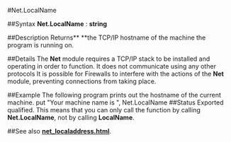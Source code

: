 
#Net.LocalName

##Syntax
**Net.LocalName** : **string**

##Description
Returns** **the TCP/IP hostname of the machine the program is running on.

##Details
The **Net** module requires a TCP/IP stack to be installed and operating in order to function. It does not communicate using any other protocols
It is possible for Firewalls to interfere with the actions of the **Net** module, preventing connections from taking place.

##Example
The following program prints out the hostname of the current machine.
        put "Your machine name is ", Net.LocalName
##Status
Exported qualified.
This means that you can only call the function by calling **Net.LocalName**, not by calling **LocalName**.

##See also
**[net_localaddress.html](Net.LocalAddress)**.
